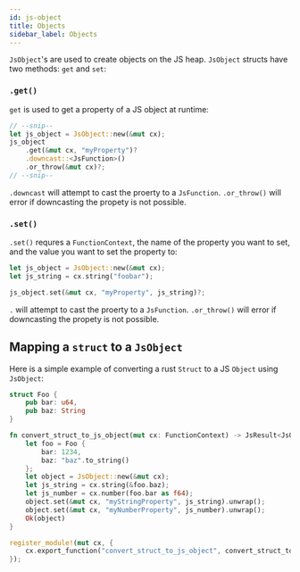 ```yaml
---
id: js-object
title: Objects
sidebar_label: Objects
---
```


`JsObject`'s are used to create objects on the JS heap. `JsObject` structs have two methods: `get` and `set`:

### `.get()`

`get` is used to get a property of a JS object at runtime:

```rust
// --snip--
let js_object = JsObject::new(&mut cx);
js_object
    .get(&mut cx, "myProperty")?
    .downcast::<JsFunction>()
    .or_throw(&mut cx)?;
// --snip--
```

`.downcast` will attempt to cast the proerty to a `JsFunction`. `.or_throw()` will error if downcasting the propety is not possible.

### `.set()`

`.set()` requres a `FunctionContext`, the name of the property you want to set, and the value you want to set the property to:

```rust
let js_object = JsObject::new(&mut cx);
let js_string = cx.string("foobar");

js_object.set(&mut cx, "myProperty", js_string)?;
```

`.` will attempt to cast the proerty to a `JsFunction`. `.or_throw()` will error if downcasting the propety is not possible.

## Mapping a `struct` to a `JsObject`

Here is a simple example of converting a rust `Struct` to a JS `Object` using `JsObject`:

```rust
struct Foo {
    pub bar: u64,
    pub baz: String
}

fn convert_struct_to_js_object(mut cx: FunctionContext) -> JsResult<JsObject> {
    let foo = Foo {
        bar: 1234,
        baz: "baz".to_string()
    };
    let object = JsObject::new(&mut cx);
    let js_string = cx.string(&foo.baz);
    let js_number = cx.number(foo.bar as f64);
    object.set(&mut cx, "myStringProperty", js_string).unwrap();
    object.set(&mut cx, "myNumberProperty", js_number).unwrap();
    Ok(object)
}

register_module!(mut cx, {
    cx.export_function("convert_struct_to_js_object", convert_struct_to_js_object)
});
```
